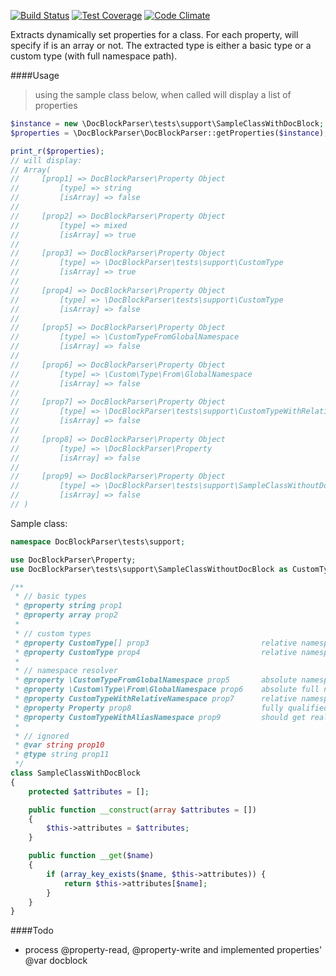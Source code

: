 [![Build Status](https://travis-ci.org/bogdananton/doc-block-parser.svg?branch=master)](https://travis-ci.org/bogdananton/doc-block-parser)
[![Test Coverage](https://codeclimate.com/github/bogdananton/doc-block-parser/badges/coverage.svg)](https://codeclimate.com/github/bogdananton/doc-block-parser/coverage)
[![Code Climate](https://codeclimate.com/github/bogdananton/doc-block-parser/badges/gpa.svg)](https://codeclimate.com/github/bogdananton/doc-block-parser)

Extracts dynamically set properties for a class. For each property, will specify if is an array or not.
The extracted type is either a basic type or a custom type (with full namespace path).

####Usage

> using the sample class below, when called will display a list of properties

```php
$instance = new \DocBlockParser\tests\support\SampleClassWithDocBlock;
$properties = \DocBlockParser\DocBlockParser::getProperties($instance);

print_r($properties);
// will display:
// Array(
//     [prop1] => DocBlockParser\Property Object
//         [type] => string
//         [isArray] => false
// 
//     [prop2] => DocBlockParser\Property Object
//         [type] => mixed
//         [isArray] => true
// 
//     [prop3] => DocBlockParser\Property Object
//         [type] => \DocBlockParser\tests\support\CustomType
//         [isArray] => true
// 
//     [prop4] => DocBlockParser\Property Object
//         [type] => \DocBlockParser\tests\support\CustomType
//         [isArray] => false
// 
//     [prop5] => DocBlockParser\Property Object
//         [type] => \CustomTypeFromGlobalNamespace
//         [isArray] => false
// 
//     [prop6] => DocBlockParser\Property Object
//         [type] => \Custom\Type\From\GlobalNamespace
//         [isArray] => false
// 
//     [prop7] => DocBlockParser\Property Object
//         [type] => \DocBlockParser\tests\support\CustomTypeWithRelativeNamespace
//         [isArray] => false
// 
//     [prop8] => DocBlockParser\Property Object
//         [type] => \DocBlockParser\Property
//         [isArray] => false
// 
//     [prop9] => DocBlockParser\Property Object
//         [type] => \DocBlockParser\tests\support\SampleClassWithoutDocBlock
//         [isArray] => false
// )
```

Sample class:

```php
namespace DocBlockParser\tests\support;

use DocBlockParser\Property;
use DocBlockParser\tests\support\SampleClassWithoutDocBlock as CustomTypeWithAliasNamespace;

/**
 * // basic types
 * @property string prop1
 * @property array prop2
 *
 * // custom types
 * @property CustomType[] prop3                         relative namespace
 * @property CustomType prop4                           relative namespace
 *
 * // namespace resolver
 * @property \CustomTypeFromGlobalNamespace prop5       absolute namespace
 * @property \Custom\Type\From\GlobalNamespace prop6    absolute full namespace
 * @property CustomTypeWithRelativeNamespace prop7      relative namespace
 * @property Property prop8                             fully qualified namespace
 * @property CustomTypeWithAliasNamespace prop9         should get real full namespace
 *
 * // ignored
 * @var string prop10
 * @type string prop11
 */
class SampleClassWithDocBlock
{
    protected $attributes = [];

    public function __construct(array $attributes = [])
    {
        $this->attributes = $attributes;
    }

    public function __get($name)
    {
        if (array_key_exists($name, $this->attributes)) {
            return $this->attributes[$name];
        }
    }
}
```


####Todo

* process @property-read, @property-write and implemented properties' @var docblock